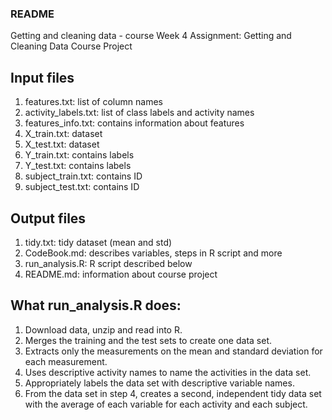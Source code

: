 ### README

Getting and cleaning data - course
Week 4 Assignment: Getting and Cleaning Data Course Project


## Input files
1. features.txt: list of column names
2. activity_labels.txt: list of class labels and activity names
3. features_info.txt: contains information about features
4. X_train.txt: dataset
5. X_test.txt: dataset
6. Y_train.txt: contains labels
7. Y_test.txt: contains labels
8. subject_train.txt: contains ID
9. subject_test.txt: contains ID

## Output files
1. tidy.txt: tidy dataset (mean and std)
2. CodeBook.md: describes variables, steps in R script and more
3. run_analysis.R: R script described below
4. README.md: information about course project

## What run_analysis.R does:
1. Download data, unzip and read into R.
2. Merges the training and the test sets to create one data set.
3. Extracts only the measurements on the mean and standard deviation for each measurement.
4. Uses descriptive activity names to name the activities in the data set.
5. Appropriately labels the data set with descriptive variable names.
6. From the data set in step 4, creates a second, independent tidy data set with the average of each variable for each activity and each subject.

